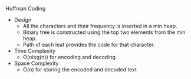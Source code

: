 Huffman Coding


- Design
    - All the characters and their frequency is inserted in a min heap.
    - Binary tree is constructed using the top two elements from the min heap.
    - Path of each leaf provides the code for that character.
- Time Complexity
    - O(nlog(n)) for encoding and decoding
- Space Complexity
    - O(n) for storing the encoded and decoded text